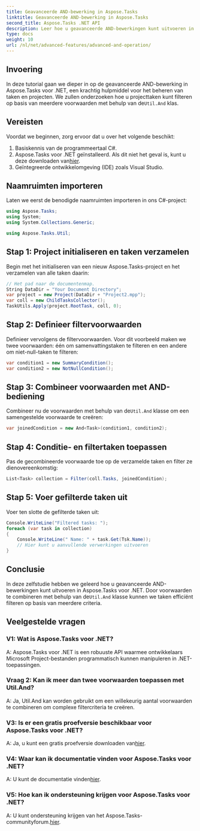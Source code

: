 ```yaml
---
title: Geavanceerde AND-bewerking in Aspose.Tasks
linktitle: Geavanceerde AND-bewerking in Aspose.Tasks
second_title: Aspose.Tasks .NET API
description: Leer hoe u geavanceerde AND-bewerkingen kunt uitvoeren in Aspose.Tasks voor .NET om projecttaken efficiënt te filteren op basis van meerdere criteria.
type: docs
weight: 10
url: /nl/net/advanced-features/advanced-and-operation/
---
```

## Invoering

 In deze tutorial gaan we dieper in op de geavanceerde AND-bewerking in Aspose.Tasks voor .NET, een krachtig hulpmiddel voor het beheren van taken en projecten. We zullen onderzoeken hoe u projecttaken kunt filteren op basis van meerdere voorwaarden met behulp van de`Util.And` klas.

## Vereisten

Voordat we beginnen, zorg ervoor dat u over het volgende beschikt:

1. Basiskennis van de programmeertaal C#.
2.  Aspose.Tasks voor .NET geïnstalleerd. Als dit niet het geval is, kunt u deze downloaden van[hier](https://releases.aspose.com/tasks/net/).
3. Geïntegreerde ontwikkelomgeving (IDE) zoals Visual Studio.

## Naamruimten importeren

Laten we eerst de benodigde naamruimten importeren in ons C#-project:

```csharp
using Aspose.Tasks;
using System;
using System.Collections.Generic;

using Aspose.Tasks.Util;

```

## Stap 1: Project initialiseren en taken verzamelen

Begin met het initialiseren van een nieuw Aspose.Tasks-project en het verzamelen van alle taken daarin:

```csharp
// Het pad naar de documentenmap.
String DataDir = "Your Document Directory";
var project = new Project(DataDir + "Project2.mpp");
var coll = new ChildTasksCollector();
TaskUtils.Apply(project.RootTask, coll, 0);
```

## Stap 2: Definieer filtervoorwaarden

Definieer vervolgens de filtervoorwaarden. Voor dit voorbeeld maken we twee voorwaarden: één om samenvattingstaken te filteren en een andere om niet-null-taken te filteren:

```csharp
var condition1 = new SummaryCondition();
var condition2 = new NotNullCondition();
```

## Stap 3: Combineer voorwaarden met AND-bediening

 Combineer nu de voorwaarden met behulp van de`Util.And` klasse om een samengestelde voorwaarde te creëren:

```csharp
var joinedCondition = new And<Task>(condition1, condition2);
```

## Stap 4: Conditie- en filtertaken toepassen

Pas de gecombineerde voorwaarde toe op de verzamelde taken en filter ze dienovereenkomstig:

```csharp
List<Task> collection = Filter(coll.Tasks, joinedCondition);
```

## Stap 5: Voer gefilterde taken uit

Voer ten slotte de gefilterde taken uit:

```csharp
Console.WriteLine("Filtered tasks: ");
foreach (var task in collection)
{
    Console.WriteLine(" Name: " + task.Get(Tsk.Name));
    // Hier kunt u aanvullende verwerkingen uitvoeren
}
```

## Conclusie

 In deze zelfstudie hebben we geleerd hoe u geavanceerde AND-bewerkingen kunt uitvoeren in Aspose.Tasks voor .NET. Door voorwaarden te combineren met behulp van de`Util.And` klasse kunnen we taken efficiënt filteren op basis van meerdere criteria.

## Veelgestelde vragen

### V1: Wat is Aspose.Tasks voor .NET?

A: Aspose.Tasks voor .NET is een robuuste API waarmee ontwikkelaars Microsoft Project-bestanden programmatisch kunnen manipuleren in .NET-toepassingen.

### Vraag 2: Kan ik meer dan twee voorwaarden toepassen met Util.And?

A: Ja, Util.And kan worden gebruikt om een willekeurig aantal voorwaarden te combineren om complexe filtercriteria te creëren.

### V3: Is er een gratis proefversie beschikbaar voor Aspose.Tasks voor .NET?

 A: Ja, u kunt een gratis proefversie downloaden van[hier](https://releases.aspose.com/).

### V4: Waar kan ik documentatie vinden voor Aspose.Tasks voor .NET?

 A: U kunt de documentatie vinden[hier](https://reference.aspose.com/tasks/net/).

### V5: Hoe kan ik ondersteuning krijgen voor Aspose.Tasks voor .NET?

 A: U kunt ondersteuning krijgen van het Aspose.Tasks-communityforum.[hier](https://forum.aspose.com/c/tasks/15).